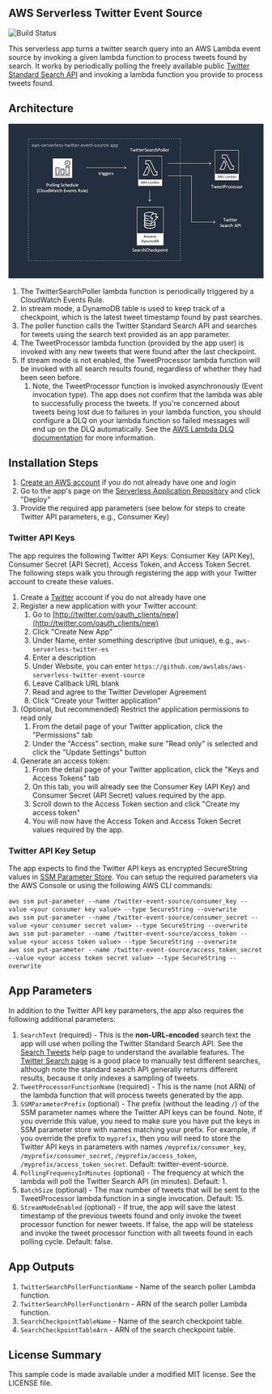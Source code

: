 ## AWS Serverless Twitter Event Source

![Build Status](https://codebuild.us-east-1.amazonaws.com/badges?uuid=eyJlbmNyeXB0ZWREYXRhIjoiaHVUMHdkNVc1TlpUL3Y0MTN4NlRXMmVIS3VLcGlXNFZBNFo3d2x0eEw1dzhVdmRtdEozZDZNOGNtUzFtTGZHRHZ3K0pDZ2Zqd0FYRGxybGtMN3dWb3ZRPSIsIml2UGFyYW1ldGVyU3BlYyI6IjhPT1h1U3VCeGJFbjRqM3QiLCJtYXRlcmlhbFNldFNlcmlhbCI6MX0%3D&branch=master)

This serverless app turns a twitter search query into an AWS Lambda event source by invoking a given lambda function to process tweets found by search. It works by periodically polling the freely available public [Twitter Standard Search API](https://developer.twitter.com/en/docs/tweets/search/overview/standard) and invoking a lambda function you provide to process tweets found.

## Architecture

![App Architecture](https://github.com/awslabs/aws-serverless-twitter-event-source/raw/master/images/app-architecture.png)

1. The TwitterSearchPoller lambda function is periodically triggered by a CloudWatch Events Rule.
1. In stream mode, a DynamoDB table is used to keep track of a checkpoint, which is the latest tweet timestamp found by past searches.
1. The poller function calls the Twitter Standard Search API and searches for tweets using the search text provided as an app parameter.
1. The TweetProcessor lambda function (provided by the app user) is invoked with any new tweets that were found after the last checkpoint.
1. If stream mode is not enabled, the TweetProcessor lambda function will be invoked with all search results found, regardless of whether they had been seen before.
    1.  Note, the TweetProcessor function is invoked asynchronously (Event invocation type). The app does not confirm that the lambda was able to successfully process the tweets. If you're concerned about tweets being lost due to failures in your lambda function, you should configure a DLQ on your lambda function so failed messages will end up on the DLQ automatically. See the [AWS Lambda DLQ documentation](https://docs.aws.amazon.com/lambda/latest/dg/dlq.html) for more information.

## Installation Steps

1. [Create an AWS account](https://portal.aws.amazon.com/gp/aws/developer/registration/index.html) if you do not already have one and login
1. Go to the app's page on the [Serverless Application Repository](https://serverlessrepo.aws.amazon.com/applications/arn:aws:serverlessrepo:us-east-1:077246666028:applications~aws-serverless-twitter-event-source) and click "Deploy"
1. Provide the required app parameters (see below for steps to create Twitter API parameters, e.g., Consumer Key)

### Twitter API Keys

The app requires the following Twitter API Keys: Consumer Key (API Key), Consumer Secret (API Secret), Access Token, and Access Token Secret. The following steps walk you through registering the app with your Twitter account to create these values.

1. Create a [Twitter](https://twitter.com/) account if you do not already have one
1. Register a new application with your Twitter account:
    1. Go to [http://twitter.com/oauth_clients/new](http://twitter.com/oauth_clients/new)
    1. Click "Create New App"
    1. Under Name, enter something descriptive (but unique), e.g., `aws-serverless-twitter-es`
    1. Enter a description
    1. Under Website, you can enter `https://github.com/awslabs/aws-serverless-twitter-event-source`
    1. Leave Callback URL blank
    1. Read and agree to the Twitter Developer Agreement
    1. Click "Create your Twitter application"
1. (Optional, but recommended) Restrict the application permissions to read only
    1. From the detail page of your Twitter application, click the "Permissions" tab
    1. Under the "Access" section, make sure "Read only" is selected and click the "Update Settings" button
1. Generate an access token:
    1. From the detail page of your Twitter application, click the "Keys and Access Tokens" tab
    1. On this tab, you will already see the Consumer Key (API Key) and Consumer Secret (API Secret) values required by the app.
    1. Scroll down to the Access Token section and click "Create my access token"
    1. You will now have the Access Token and Access Token Secret values required by the app.

### Twitter API Key Setup

The app expects to find the Twitter API keys as encrypted SecureString values in [SSM Parameter Store](https://docs.aws.amazon.com/systems-manager/latest/userguide/systems-manager-paramstore.html). You can setup the required parameters via the AWS Console or using the following AWS CLI commands:

```text
aws ssm put-parameter --name /twitter-event-source/consumer_key --value <your consumer key value> --type SecureString --overwrite
aws ssm put-parameter --name /twitter-event-source/consumer_secret --value <your consumer secret value> --type SecureString --overwrite
aws ssm put-parameter --name /twitter-event-source/access_token --value <your access token value> --type SecureString --overwrite
aws ssm put-parameter --name /twitter-event-source/access_token_secret --value <your access token secret value> --type SecureString --overwrite
```

## App Parameters

In addition to the Twitter API key parameters, the app also requires the following additional parameters:

1. `SearchText` (required) - This is the **non-URL-encoded** search text the app will use when polling the Twitter Standard Search API. See the [Search Tweets](https://developer.twitter.com/en/docs/tweets/search/guides/standard-operators) help page to understand the available features. The [Twitter Search page](https://twitter.com/search) is a good place to manually test different searches, although note the standard search API generally returns different results, because it only indexes a sampling of tweets.
1. `TweetProcessorFunctionName` (required) - This is the name (not ARN) of the lambda function that will process tweets generated by the app.
1. `SSMParameterPrefix` (optional) - The prefix (without the leading `/`) of the SSM parameter names where the Twitter API keys can be found. Note, if you override this value, you need to make sure you have put the keys in SSM parameter store with names matching your prefix. For example, if you override the prefix to `myprefix`, then you will need to store the Twitter API keys in parameters with names `/myprefix/consumer_key`, `/myprefix/consumer_secret`, `/myprefix/access_token`, `/myprefix/access_token_secret`. Default: twitter-event-source.
1. `PollingFrequencyInMinutes` (optional) - The frequency at which the lambda will poll the Twitter Search API (in minutes). Default: 1.
1. `BatchSize` (optional) - The max number of tweets that will be sent to the TweetProcessor lambda function in a single invocation. Default: 15.
1. `StreamModeEnabled` (optional) - If true, the app will save the latest timestamp of the previous tweets found and only invoke the tweet processor function for newer tweets. If false, the app will be stateless and invoke the tweet processor function with all tweets found in each polling cycle. Default: false.

## App Outputs

1. `TwitterSearchPollerFunctionName` - Name of the search poller Lambda function.
1. `TwitterSearchPollerFunctionArn` - ARN of the search poller Lambda function.
1. `SearchCheckpointTableName` - Name of the search checkpoint table.
1. `SearchCheckpointTableArn` - ARN of the search checkpoint table.

## License Summary

This sample code is made available under a modified MIT license. See the LICENSE file.
